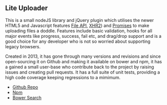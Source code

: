 ## Lite Uploader

This is a small nodeJS library and jQuery plugin which utilises the newer HTML5 and Javascript features [File API](http://www.html5rocks.com/en/tutorials/file/dndfiles), [XHR2](http://www.html5rocks.com/en/tutorials/file/xhr2)) and [Promises](https://developer.mozilla.org/en/docs/Web/JavaScript/Reference/Global_Objects/Promise) to make uploading files a doddle. Features include basic validation, hooks for all major events like progress, success, fail etc, and drag/drop support and is a good choice for any developer who is not so worried about supporting legacy browsers.

Created in 2013, it has gone through many versions and revisions and since open-sourcing it on Github and making it available on bower and npm, it has a gained a small user-base who contribute back to the project by raising issues and creating pull requests. It has a full suite of unit tests, providing a high code coverage keeping regressions to a mimimum.

* [Github Repo](https://github.com/burt202/lite-uploader)
* [Npm](https://www.npmjs.com/package/lite-uploader)
* [Bower Search](http://bower.io/search/?q=lite-uploader)
